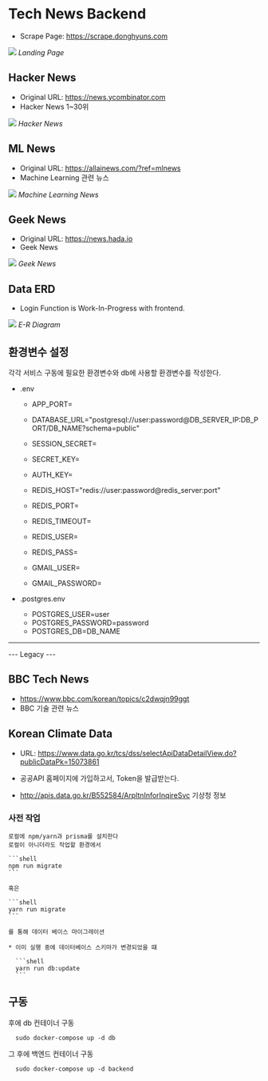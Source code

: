 # Tech News Backend

- Scrape Page: https://scrape.donghyuns.com

<img src="images/landing.png"/>
<em>Landing Page</em>

## Hacker News

- Original URL: https://news.ycombinator.com
- Hacker News 1~30위

<img src="images/hacker.png"/>
<em>Hacker News</em>

## ML News

- Original URL: https://allainews.com/?ref=mlnews
- Machine Learning 관련 뉴스

<img src="images/ml.png" />
<em>Machine Learning News</em>

## Geek News

- Original URL: https://news.hada.io
- Geek News

<img src="images/geek.png" />
<em>Geek News</em>

## Data ERD

- Login Function is Work-In-Progress with frontend.

<img src="images/erd_news.png"/>
<em>E-R Diagram</em>

## 환경변수 설정

각각 서비스 구동에 필요한 환경변수와 db에 사용할 환경변수를 작성한다.

- .env
  - APP_PORT=
  - DATABASE_URL="postgresql://user:password@DB_SERVER_IP:DB_PORT/DB_NAME?schema=public"

  - SESSION_SECRET=
  - SECRET_KEY=
  - AUTH_KEY=

  - REDIS_HOST="redis://user:password@redis_server:port"
  - REDIS_PORT=
  - REDIS_TIMEOUT=

  - REDIS_USER=
  - REDIS_PASS=

  - GMAIL_USER=
  - GMAIL_PASSWORD=

- .postgres.env
  - POSTGRES_USER=user
  - POSTGRES_PASSWORD=password
  - POSTGRES_DB=DB_NAME

---

--- Legacy ---

## BBC Tech News

- https://www.bbc.com/korean/topics/c2dwqjn99ggt
- BBC 기술 관련 뉴스


## Korean Climate Data

- URL: https://www.data.go.kr/tcs/dss/selectApiDataDetailView.do?publicDataPk=15073861

- 공공API 홈페이지에 가입하고서, Token을 발급받는다.

- http://apis.data.go.kr/B552584/ArpltnInforInqireSvc
  기상청 정보

### 사전 작업

    로컬에 npm/yarn과 prisma를 설치한다
    로컬이 아니더라도 작업할 환경에서

    ```shell
    npm run migrate
    ```

    혹은

    ```shell
    yarn run migrate
    ```

    를 통해 데이터 베이스 마이그레이션

    * 이미 실행 중에 데이터베이스 스키마가 변경되었을 떄

      ```shell
      yarn run db:update
      ```


## 구동

  후에 db 컨테이너 구동

```shell
  sudo docker-compose up -d db
```

그 후에 백엔드 컨테이너 구동

```shell
  sudo docker-compose up -d backend
  ```
